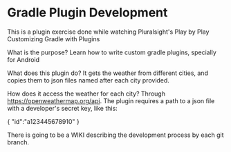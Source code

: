 # Gradle Plugin Development

This is a plugin exercise done while watching Pluralsight's Play by Play Customizing Gradle with Plugins

What is the purpose? 
Learn how to write custom gradle plugins, specially for Android

What does this plugin do?
It gets the weather from different cities, and copies them to json files named after each city provided.

How does it access the weather for each city?
Through https://openweathermap.org/api. The plugin requires a path to a json file with a developer's secret key, like this:

{
    "id":"a123445678910"
}

There is going to be a WIKI describing the development process by each git branch.
